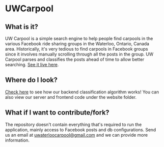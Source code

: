 # UWCarpool

## What is it?

UW Carpool is a simple search engine to help people find carpools in the various Facebook ride sharing groups in the Waterloo, Ontario, Canada area.  Historically, it's very tedious to find carpools in Facebook groups since it involves manually scrolling through all the posts in the group. UW Carpool parses and classifies the posts ahead of time to allow better searching. [See it live here](uwcarpool.com).



## Where do I look?

[Check here](./classify/readme.ipynb) to see how our backend classification algorithm works! You can also view our server and frontend code under the website folder.



## What if I want to contribute/fork?

The repository doesn't contain everything that's required to run the application, mainly access to Facebook posts and db configurations. Send us an email at uwaterloocarpool@gmail.com and we can provide more information.